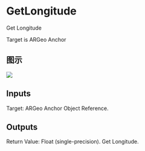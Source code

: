 # GetLongitude

Get Longitude

Target is ARGeo Anchor

## 图示

![]($-20221218-17565082.png)

## Inputs

Target: ARGeo Anchor Object Reference.  

## Outputs

Return Value: Float (single-precision). Get Longitude.

